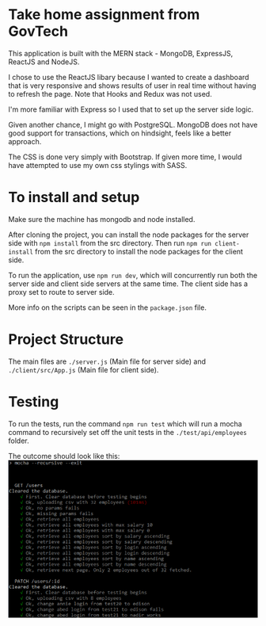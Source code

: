 # Take home assignment from GovTech

This application is built with the MERN stack - MongoDB, ExpressJS, ReactJS and NodeJS.

I chose to use the ReactJS libary because I wanted to create a dashboard that is very responsive and shows results of user in real time without having
to refresh the page. Note that Hooks and Redux was not used.

I'm more familiar with Express so I used that to set up the server side logic.

Given another chance, I might go with PostgreSQL. MongoDB does not have good support for transactions, which on hindsight, feels like a better approach.

The CSS is done very simply with Bootstrap. If given more time, I would have attempted to use my own css stylings with SASS.


# To install and setup
Make sure the machine has mongodb and node installed.

After cloning the project, you can install the node packages for the server side with `npm install` from the src directory. Then run `npm run client-install` from the src directory to install the node packages for the client side.

To run the application, use `npm run dev`, which will concurrently run both the server side and client side servers at the same time. The client side has a proxy set to route to server side.

More info on the scripts can be seen in the `package.json` file.

# Project Structure
The main files are `./server.js` (Main file for server side) and `./client/src/App.js` (Main file for client side). 


# Testing
To run the tests, run the command `npm run test` which will run a mocha command to recursively set off the unit tests in the `./test/api/employees` folder.

The outcome should look like this:
![test_outcome](./images/test_outcome.png)




